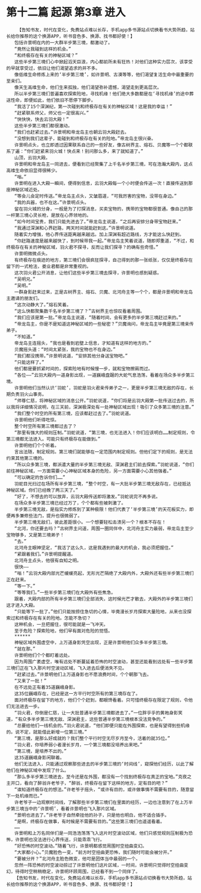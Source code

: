 # 第十二篇 起源 第3章 进入
        【告知书友，时代在变化，免费站点难以长存，手机app多书源站点切换看书大势所趋，站长给你推荐的这个换源APP，听书音色多、换源、找书都好使！】
       包括许景明在内的一大群半步第三境，都激动了。
       “竟然让我碰到这样的机会。”
       “和终极存在有关的神秘区域？”
       这些半步第三境们心中掀起滔天巨浪，内心都前所未有狂热！对他们这种实力层次，该享受的早就享受过，依旧让他们渴望追求的并不多。
       像低维生命修炼上来的‘半步第三境’，如许景明、古漠等等，他们渴望复活生命中最重要的至亲们。
       像天生高维生命，他们生来孤独，他们渴望弥补遗憾，渴望走到更高层次。
       所以半步第三境们普遍喜欢探索险地，寻找机缘！他们绝大多数都是在‘寻找机缘’的途中葬送性命，即便如此，他们依旧不愿停下脚步。
       “我活了15个深渊纪，第一次碰到和终极存在有关的神秘区域！这是我的幸运！”
       “赶紧联系师父，师父也一定很高兴。”
       “快快快，快去云羽大殿！”
       这些半步第三境们都很激动。
       “我们也赶紧过去。”许景明和帝龙岛主也朝云羽大殿赶去。
       “没想到我们这辈子，能碰到和终极存在有关的险地。”帝龙岛主很兴奋。
       许景明点头，也立即透过因果联系自己的一些好友，像古树界主、熔石、贝魔等一个个都联系了遍：“你们赶紧来羽火城！快点来！别问那么多，来了就知道了。”
       山顶，云羽大殿。
       许景明和帝龙岛主一同进去，便看到已经聚集了上千名半步第三境，可在浩瀚大殿内，这点高维生命依旧显得很稀少。
       “嗡。”
       许景明在进入大殿一瞬间，便得到信息，云羽大殿每一个小时便会传送一次！直接传送到那座神秘区域近处。
       “等会儿会定时传送。”帝龙岛主点头，又皱眉道，“可我厉害的宝物，没带在身边。”
       “我的兵器，也不在这。”许景明点头。
       留在羽火城的分身，一般是为了打探消息，买卖宝物的，携带的宝物都很普通。像自己的那一杆第三境心灵长枪，是放在心界领地的。
       “如今时间宝贵，我们只能先进去了。”帝龙岛主说道，“之后再安排分身带宝物赶来。”
       “我通过深渊和心界赶路，两天时间就能赶到这。”许景明说道。
       随着实力增强，他心界传送距离越来越远。加上深渊有超近路线，方才能这么快赶到。
       “你赶路速度是越来越快了，到时候带我一起。”帝龙岛主笑着说道，随即郑重道，“不过，和终极存在有关的神秘区域，羽火君不探寻，反而让我们探寻？的确有些奇怪。”
       许景明微微点头。
       有终极存在痕迹的地方，第三境们会很疯狂探寻，自己得到的那一张纸张，仅仅是终极存在留下的一式枪法，娄业君都是非常重视的。
       这次羽火君公开消息，让他们这些半步第三境去探寻，许景明也感到疑惑。
       “吴明兄。”
       “吴明。”
       一群身影赶来过来，正是古树界主、熔石、贝魔、北河舟主等一个个，都是许景明和帝龙岛主邀请的朋友们。
       “这次动静大了。”熔石笑着。
       “这么快都聚集数千名半步第三境了？”古树界主也惊叹看着周围。
       “我们应该是第一批。”帝龙岛主说道，“随着时间，会有更多的半步第三境赶过来的。”
       “帝龙岛主，你是不是知道这神秘区域的一些秘密？”贝魔询问，帝龙岛主毕竟是第三境亲传弟子。
       “不知道。”
       帝龙岛主连摇头，“我也是看到岩壁上信息，才知道有这样的地方的。”
       贝魔摇头道：“时间太紧张，我的宝物也不在身边。”
       “我们都没携带。”许景明说道，“安排其他分身送宝物吧。”
       “只能这样了。”
       他们都是要抓紧时间的，探索险地有时候慢一步，就和宝物擦肩而过。
       “各位——”云羽大殿内一道身影出现，一道巍峨盘踞的大蛇气息浩荡，看着在场众多半步第三境。
       许景明他们当然认识‘羽蛇’，羽蛇是羽火君亲传弟子之一，更是半步第三境无敌的存在，长期负责羽火山事务。
       “师尊仁慈，将神秘区域的消息公开。”羽蛇说道，“你们将是云羽大殿第一批传送过去的，所以我将详细情况说明，在三天前，深渊极深处有一处神秘区域出现！吸引了众多第三境的注意。”
       “我们整个时空的所有第三境，应该都赶过去了。”羽蛇说道。
       许景明他们听得吃惊。
       整个时空所有第三境都过去了？
       “那里有强大的规则压制。”羽蛇说道，“第三境，也无法进入！你们应该明白……制定规则，令第三境都无法进入。可能只有终极存在能做到。”
       许景明他们个个听着。
       言出法随，制定规则。第三境们就能够在一定范围内制定规则。但他们定下的规则，是无法约束其他第三境的。
       “所以众多第三境，都派遣大量的半步第三境无敌、深渊君主们前去探索。”羽蛇说道，“你们前往神秘区域，一方面需要小心神秘区域本身的危险，另一方面需要小心其他强者。”
       “可以确定的告诉你们……”
       羽蛇目光扫过在场所有半步第三境，“整个时空，有一大批半步第三境无敌存在，已经抵达神秘区域。你们已经晚了两三天了。”
       “好了，不想去的可以放弃，云羽大殿传送即将激发。”羽蛇说完不再多说。
       在场众多半步第三境已经过万了，个个都有些被刺激了。
       半步第三境无敌，是指实力修炼到了某种极限！他们代表了‘半步第三境’的天花板实力，即便再多兼修些法门，提升也很微弱了。
       半步第三境无敌们，彼此差距很小。一个想要轻松击溃另一个？根本不存在！
       “北河，你还要去吗？”古树界主问道，周围一圈同伴中，北河舟主实力最弱，帝龙岛主至少宝物够多，又是第三境弟子！
       “去。”
       北河舟主眼神坚定，“我活了这么久，这是我遇到的最大的机会，我必须把握住。”
       “紧跟着我们。”许景明提醒道。
       北河舟主点头，他很有自知之明。
       很快——
       “嗡！”云羽大殿内部光芒缓缓亮起，无形光芒隔绝了大殿内外，大殿外还有些半步第三境们正在赶来。
       “等一下。”
       “等等我们。”一些半步第三境们在大殿外有些焦急。
       跟着，大殿内部的所有半步第三境们全部消失，这时候光芒才散去，大殿外的半步第三境们这才进入大殿。
       “只能等下一批了。”他们只能按捺住急切的心情，毕竟漫长岁月探索大量险地，从来也没探索过和终极存在有关的险地。怎能不急切？
       这种机会，一旦把握住，很可能就是一飞冲天。
       至于危险？探索险地，他们早有面对危险的觉悟。
       ******
       神秘区域外围虚空中，上万道身影凭空出现，正是许景明他们众多半步第三境。
       “就在那。”
       许景明他们个个都盯着远处。
       因为周围广袤虚空，唯有远处不断蔓延着恐怖的时空波动，甚至还能看到远处有一些半步第三境们正在飞入那片时空波动区域，飞入进去后便消失不见。
       “赶紧过去。”许景明他们上万道身影也不愿浪费时间，个个朝那飞去。
       “又来了一批！”
       在不远处正有着35道巍峨身影。
       这35位巍峨存在，已经是这一方平行时空所有的第三境存在了。
       面对终极存在留下的地方，他们个个赶到，都眼馋看着。只可惜终极存在限定了规则，令他们无法进去一步。
       “羽火君，你倒是仁慈，让一大批普通半步第三境都进去了。”一位胖乎乎的黄袍身影笑道，“有众多半步第三境无敌、深渊君主，这些普通半步第三境根本没法竞争的。”
       “总要给他们一线机会的。”羽火君说道，“他们即便只能在外围探索，也是有望得到些机缘的。说不定，就能借此新增一位第三境。”
       “第三境，是那么好成就的？我们整个平行时空无尽岁月至今，活着的就35位。”
       “羽火君，你培养弱小者漫长岁月，一个第三境都没培养出来吧。”
       “第三境，是培养不出的。”
       这35道巍峨身影闲聊着。
       他们无法进入，只能通过观察那些进去的半步第三境的‘时间线’，窥探他们经历，以此了解他们在神秘区域中发现了什么。
       “那么多半步第三境进去，至今还是在外围，都没有一个找到终极存在真正的宝地。”克夜之主开口，看向了醉翁许老爷子，“醉翁，终极存在留下这样的地方，定有目的吧？”
       “谁知道终极存在的想法。”许老爷子摇头，“或许有目的，或许做事情不需要有目的，随意留下一处机缘而已。”
       许老爷子一边观察时间线，了解那些半步第三境们在里面的经历，一边也注意到了在上万半步第三境当中的‘许景明’，看着许景明也飞入那片区域。
       “景明也进去了。”许老爷子自然牵挂他的孙子，只是他也明白，他不适合插手。
       “是啊，终极存在做事，有时候是不需要有目的。”这些第三境们也遥遥看着。
       ……
       许景明和上万名同伴们是一同浩浩荡荡飞入这片时空波动区域，他们只感觉规则压制极为恐怖，许景明也没法进行心界传送，只能乖乖飞行。
       “好恐怖的时空波动。”随着飞行，许景明都感觉周围时空扭曲变幻。
       “大家都小心。”贝魔脸色一变，“前方时空扭曲更恐怖，我们随时可能会被分开。”
       “要被分开？”北河舟主脸色微变，他可是团体当中最弱的一个。
       忽然一阵恐怖的时空波动掠过了许景明他们这片区域，一时间，许景明只觉得时空扭曲变幻，待得时空稍稍稳定，许景明环顾周围，已经看不到一个同伴了。
       【告知书友，时代在变化，免费站点难以长存，手机app多书源站点切换看书大势所趋，站长给你推荐的这个换源APP，听书音色多、换源、找书都好使！】